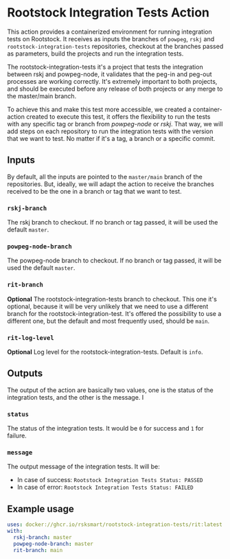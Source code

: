 # Rootstock Integration Tests Action

This action provides a containerized environment for running integration tests on Rootstock. 
It receives as inputs the branches of `powpeg`, `rskj` and `rootstock-integration-tests` repositories,
checkout at the branches passed as parameters, build the projects and run the integration tests.

The rootstock-integration-tests it's a project that tests the integration between rskj and powpeg-node, 
it validates that the peg-in and peg-out processes are working correctly. It's extremely important to both projects, 
and should be executed before any release of both projects or any merge to the master/main branch. 

To achieve this and make this test more accessible, we created a container-action created to execute this test, 
it offers the flexibility to run the tests with any specific tag or branch from *powpeg-node* or *rskj*. 
That way, we will add steps on each repository to run the integration tests with the version that we want to test. 
No matter if it's a tag, a branch or a specific commit.

## Inputs
By default, all the inputs are pointed to the `master/main` branch of the repositories. But, ideally, we will adapt
the action to receive the branches  received to be the one in a branch or tag that we want to test.

### `rskj-branch`

The rskj branch to checkout. If no branch or tag passed, it will be used the default `master`.

### `powpeg-node-branch`

The powpeg-node branch to checkout. If no branch or tag passed, it will be used the default `master`.

### `rit-branch`

**Optional** The rootstock-integration-tests branch to checkout. This one it's optional, because it will be
very unlikely that we need to use a different branch for the rootstock-integration-test. It's offered the possibility
to use a different one, but the default and most frequently used, should be `main`.

### `rit-log-level`

**Optional** Log level for the rootstock-integration-tests. Default is `info`.

## Outputs
The output of the action are basically two values, one is the status of the integration tests, and the other is the message.
I
### `status`

The status of the integration tests.  It would be `0` for success and `1` for failure.

### `message`

The output message of the integration tests. It will be:
- In case of success: `Rootstock Integration Tests Status: PASSED`
- In case of error: `Rootstock Integration Tests Status: FAILED`

## Example usage

```yaml
uses: docker://ghcr.io/rsksmart/rootstock-integration-tests/rit:latest
with:
  rskj-branch: master
  powpeg-node-branch: master
  rit-branch: main
```